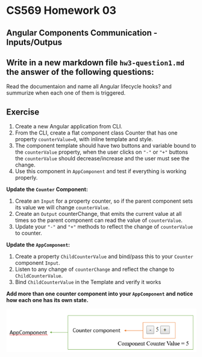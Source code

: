 # CS569 Homework 03
## Angular Components Communication - Inputs/Outpus
## Write in a new markdown file `hw3-question1.md` the answer of the following questions:
Read the documentaion and name all Angular lifecycle hooks? and summurize when each one of them is triggered.
  
## Exercise
1. Create a new Angular application from CLI.
2. From the CLI, create a flat component class Counter that has one property `counterValue=0`, with inline template and style.
3. The component template should have two buttons and variable bound to the `counterValue` property, when the user clicks on `"-"` or `"+"` buttons the `counterValue` should decrease/increase and the user must see the change.
4. Use this component in `AppComponent` and test if everything is working properly.
  
**Update the `Counter` Component:**  
1. Create an `Input` for a property counter, so if the parent component sets its value we will change `counterValue`.
2. Create an `Output` counterChange, that emits the current value at all times so the parent component can read the value of `counterValue`.
3. Update your `"-"` and `"+"` methods to reflect the change of `counterValue` to counter.
  
**Update the `AppComponent`:**  
1. Create a property `ChildCounterValue` and bind/pass this to your `Counter` component `Input`.
2. Listen to any change of `counterChange` and reflect the change to `ChildCounterValue`.
3. Bind `ChildCounterValue` in the Template and verify it works
  
**Add more than one counter component into your `AppComponent` and notice how each one has its own state.**  
  
![Counter](./counter.png)
